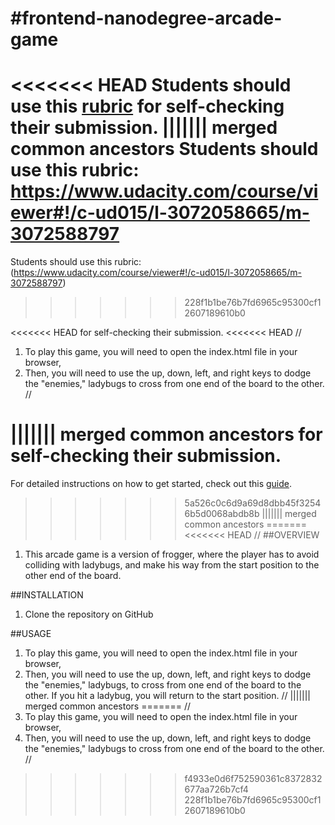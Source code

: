 #frontend-nanodegree-arcade-game
===============================

<<<<<<< HEAD
Students should use this [rubric](https://www.udacity.com/course/viewer/#!/c-nd001/l-2696458597/m-2687128535) for self-checking their submission.
||||||| merged common ancestors
Students should use this rubric: https://www.udacity.com/course/viewer#!/c-ud015/l-3072058665/m-3072588797
=======
Students should use this rubric: (https://www.udacity.com/course/viewer#!/c-ud015/l-3072058665/m-3072588797)
>>>>>>> 228f1b1be76b7fd6965c95300cf12607189610b0

<<<<<<< HEAD
for self-checking their submission.
<<<<<<< HEAD
//
1. To play this game, you will need to open the index.html file in your browser,
2. Then, you will need to use the up, down, left, and right keys to dodge the "enemies," ladybugs to cross from one end of the board to the other. //

||||||| merged common ancestors
for self-checking their submission.
=======
For detailed instructions on how to get started, check out this [guide](https://docs.google.com/document/d/1v01aScPjSWCCWQLIpFqvg3-vXLH2e8_SZQKC8jNO0Dc/pub?embedded=true).
>>>>>>> 5a526c0c6d9a69d8dbb45f32546b5d0068abdb8b
||||||| merged common ancestors
=======
<<<<<<< HEAD
//
##OVERVIEW
1. This arcade game is a version of frogger, where the player has to avoid colliding with ladybugs, and make his way from the start position to the other end of the board.  


##INSTALLATION
1. Clone the repository on GitHub

##USAGE
1. To play this game, you will need to open the index.html file in your browser,
2. Then, you will need to use the up, down, left, and right keys to dodge the "enemies," ladybugs, to cross from one end of the board to the other. If you hit a ladybug, you will return to the start position. //
||||||| merged common ancestors
=======
//
1. To play this game, you will need to open the index.html file in your browser,
2. Then, you will need to use the up, down, left, and right keys to dodge the "enemies," ladybugs to cross from one end of the board to the other. //

>>>>>>> f4933e0d6f752590361c8372832677aa726b7cf4
>>>>>>> 228f1b1be76b7fd6965c95300cf12607189610b0
